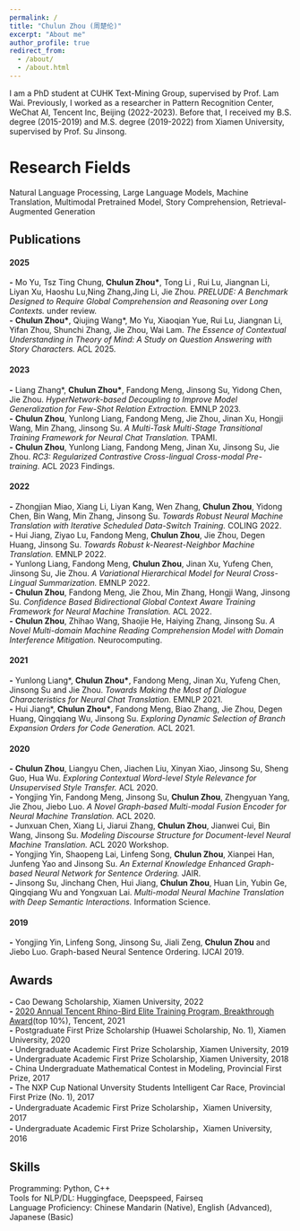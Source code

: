 ```yaml
---
permalink: /
title: "Chulun Zhou (周楚伦)"
excerpt: "About me"
author_profile: true
redirect_from: 
  - /about/
  - /about.html
---
```


I am a PhD student at CUHK Text-Mining Group, supervised by Prof. Lam Wai. Previously, I worked as a researcher in Pattern Recognition Center, WeChat AI, Tencent Inc, Beijing (2022-2023). Before that, I received my B.S. degree (2015-2019) and M.S. degree (2019-2022) from Xiamen University, supervised by Prof. Su Jinsong.

Research Fields
======
Natural Language Processing, Large Language Models, Machine Translation, Multimodal Pretrained Model, Story Comprehension, Retrieval-Augmented Generation

Publications
------
#### **2025**
__\-__ Mo Yu, Tsz Ting Chung, __Chulun Zhou\*__, Tong Li , Rui Lu, Jiangnan Li, Liyan Xu, Haoshu Lu,Ning Zhang,Jing Li, Jie Zhou. *PRELUDE: A Benchmark Designed to Require Global Comprehension and Reasoning over Long Contexts.* under review. <br>
__\-__ __Chulun Zhou\*__, Qiujing Wang\*, Mo Yu, Xiaoqian Yue, Rui Lu, Jiangnan Li, Yifan Zhou, Shunchi Zhang, Jie Zhou, Wai Lam. *The Essence of Contextual Understanding in Theory of Mind: A Study on Question Answering with Story Characters.* ACL 2025. <br>
#### **2023**
__\-__ Liang Zhang\*, __Chulun Zhou\*__, Fandong Meng, Jinsong Su, Yidong Chen, Jie Zhou. *HyperNetwork-based Decoupling to Improve Model Generalization for Few-Shot Relation Extraction.* EMNLP 2023. <br>
__\-__ **Chulun Zhou**, Yunlong Liang, Fandong Meng, Jie Zhou, Jinan Xu, Hongji Wang, Min Zhang, Jinsong Su. *A Multi-Task Multi-Stage Transitional Training Framework for Neural Chat Translation.* TPAMI. <br>
__\-__ **Chulun Zhou**, Yunlong Liang, Fandong Meng, Jinan Xu, Jinsong Su, Jie Zhou. *RC3: Regularized Contrastive Cross-lingual Cross-modal Pre-training.* ACL 2023 Findings. <br>
#### **2022**
__\-__ Zhongjian Miao, Xiang Li, Liyan Kang, Wen Zhang, **Chulun Zhou**, Yidong Chen, Bin Wang, Min Zhang, Jinsong Su. *Towards Robust Neural Machine Translation with Iterative Scheduled Data-Switch Training.* COLING 2022. <br>
__\-__ Hui Jiang, Ziyao Lu, Fandong Meng, **Chulun Zhou**, Jie Zhou, Degen Huang, Jinsong Su. *Towards Robust k-Nearest-Neighbor Machine Translation.* EMNLP 2022. <br>
__\-__ Yunlong Liang, Fandong Meng, **Chulun Zhou**, Jinan Xu, Yufeng Chen, Jinsong Su, Jie Zhou. *A Variational Hierarchical Model for Neural Cross-Lingual Summarization.* EMNLP 2022. <br>
__\-__ **Chulun Zhou**, Fandong Meng, Jie Zhou, Min Zhang, Hongji Wang, Jinsong Su. *Confidence Based Bidirectional Global Context Aware Training Framework for Neural Machine Translation.* ACL 2022. <br>
__\-__ **Chulun Zhou**, Zhihao Wang, Shaojie He, Haiying Zhang, Jinsong Su. *A Novel Multi-domain Machine Reading Comprehension Model with Domain Interference Mitigation.* Neurocomputing. <br>
#### **2021**
__\-__ Yunlong Liang\*, __Chulun Zhou\*__, Fandong Meng, Jinan Xu, Yufeng Chen, Jinsong Su and Jie Zhou. *Towards Making the Most of Dialogue Characteristics for Neural 
Chat Translation.* EMNLP 2021. <br>
__\-__ Hui Jiang\*, __Chulun Zhou\*__, Fandong Meng, Biao Zhang, Jie Zhou, Degen Huang, Qingqiang Wu, Jinsong Su. *Exploring Dynamic Selection of Branch Expansion Orders for Code Generation.* ACL 2021. <br>
#### **2020**
__\-__ **Chulun Zhou**, Liangyu Chen, Jiachen Liu, Xinyan Xiao, Jinsong Su, Sheng Guo, Hua Wu. *Exploring Contextual Word-level Style Relevance for Unsupervised Style Transfer.* ACL 2020. <br>
__\-__ Yongjing Yin, Fandong Meng, Jinsong Su, **Chulun Zhou**, Zhengyuan Yang, Jie Zhou, Jiebo Luo. *A Novel Graph-based Multi-modal Fusion Encoder for Neural Machine Translation.* ACL 2020. <br>
__\-__ Junxuan Chen, Xiang Li, Jiarui Zhang, **Chulun Zhou**, Jianwei Cui, Bin Wang, Jinsong Su. *Modeling Discourse Structure for Document-level Neural Machine Translation.* ACL 2020 Workshop. <br>
__\-__ Yongjing Yin, Shaopeng Lai, Linfeng Song, **Chulun Zhou**, Xianpei Han, Junfeng Yao and Jinsong Su. *An External Knowledge Enhanced Graph-based Neural Network for Sentence Ordering.* JAIR. <br>
__\-__ Jinsong Su, Jinchang Chen, Hui Jiang, **Chulun Zhou**, Huan Lin, Yubin Ge, Qingqiang Wu and Yongxuan Lai. *Multi-modal Neural Machine Translation with Deep Semantic Interactions.* Information Science. <br>
#### **2019**
__\-__ Yongjing Yin, Linfeng Song, Jinsong Su, Jiali Zeng, **Chulun Zhou** and Jiebo Luo. Graph-based Neural Sentence Ordering. IJCAI 2019. <br>

Awards
------
__\-__ Cao Dewang Scholarship, Xiamen University, 2022 <br>
__\-__ [2020 Annual Tencent Rhino-Bird Elite Training Program, Breakthrough Award](https://mp.weixin.qq.com/s?__biz=MjM5NzIwODcyMQ==&mid=2663360682&idx=2&sn=e7aa95190debf39e75b7fbc181477ee4&chksm=bd967f548ae1f64203bc99c76fefd6fa38c052352b16664445819fda8bdece69ed76fca2193d&mpshare=1&scene=1&srcid=0723nwtaGWx76IR3gcD3oACc&sharer_sharetime=1667277476778&sharer_shareid=5d26372919d07adb4b3b90f3e2ed5c7f&version=4.0.19.6020&platform=win#rd)(top 10%), Tencent, 2021 <br>
__\-__ Postgraduate First Prize Scholarship (Huawei Scholarship, No. 1), Xiamen University, 2020 <br>
__\-__ Undergraduate Academic First Prize Scholarship, Xiamen University, 2019 <br>
__\-__ Undergraduate Academic First Prize Scholarship, Xiamen University, 2018 <br>
__\-__ China Undergraduate Mathematical Contest in Modeling, Provincial First Prize, 2017 <br>
__\-__ The NXP Cup National Unversity Students Intelligent Car Race, Provincial First Prize (No. 1), 2017 <br>
__\-__ Undergraduate Academic First Prize Scholarship，Xiamen University, 2017 <br>
__\-__ Undergraduate Academic First Prize Scholarship，Xiamen University, 2016 <br>

Skills
------
Programming: Python, C++ <br>
Tools for NLP/DL: Huggingface, Deepspeed, Fairseq <br>
Language Proficiency: Chinese Mandarin (Native), English (Advanced), Japanese (Basic) <br>

